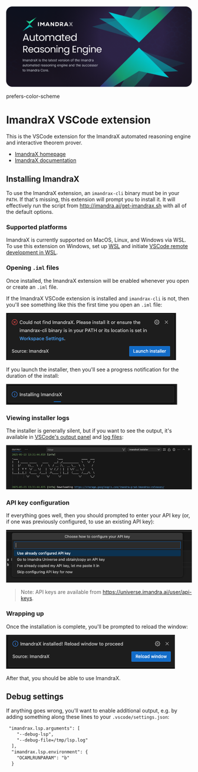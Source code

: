 ![ImandraX](https://raw.githubusercontent.com/imandra-ai/imandrax-api/refs/heads/main/vscode-assets/readme/main.png)

<style>
  @media (prefers-color-scheme: light) {
  .theme-b.adaptive {
    background: #bcd;
    color: #334;
    outline: 50px dotted #000;
  }
  }
  @media (prefers-color-scheme: dark) {
  .theme-b.adaptive {
    background: #bcd;
    color: #334;
    outline: 50px dotted #fff;
  }
}
</style>

<div>prefers-color-scheme</div>

# ImandraX VSCode extension

This is the VSCode extension for the ImandraX automated reasoning engine and interactive theorem prover. 

* [ImandraX homepage](https://www.imandra.ai/core)
* [ImandraX documentation](https://docs.imandra.ai/imandrax/)

## Installing ImandraX

To use the ImandraX extension, an `imandrax-cli` binary must be in your `PATH`. If that's
missing, this extension will prompt you to install it. It will effectively run the script from
http://imandra.ai/get-imandrax.sh with all of the default options.

### Supported platforms

ImandraX is currently supported on MacOS, Linux, and Windows via WSL.
To use this extension on Windows, set up [WSL](https://learn.microsoft.com/en-us/windows/wsl/)
and initiate [VSCode remote development in WSL](https://code.visualstudio.com/docs/remote/wsl-tutorial).

### Opening `.iml` files

Once installed, the ImandraX extension will be enabled whenever you open or create an `.iml` file.

If the ImandraX VSCode extension is installed and `imandrax-cli` is not, then you'll
see something like this the first time you open an `.iml` file:

![Launch installer prompt](https://raw.githubusercontent.com/imandra-ai/imandrax-api/refs/heads/main/vscode-assets/readme/installer-prompt.png)

If you launch the installer, then you'll see a progress notification for the duration of the
install:

![Progress notification](https://raw.githubusercontent.com/imandra-ai/imandrax-api/refs/heads/main/vscode-assets/readme/progress-notification.png)

### Viewing installer logs

The installer is generally silent, but if you want to see the output, it's available
in [VSCode's output panel](https://code.visualstudio.com/api/extension-capabilities/common-capabilities#output-channel) 
and [log files](https://code.visualstudio.com/updates/v1_20#_extension-logging):

![Log view](https://raw.githubusercontent.com/imandra-ai/imandrax-api/refs/heads/main/vscode-assets/readme/log-view.png)

### API key configuration

If everything goes well, then you should prompted to enter your API key
(or, if one was previously configured, to use an existing API key):

![API Key prompt](https://raw.githubusercontent.com/imandra-ai/imandrax-api/refs/heads/main/vscode-assets/readme/api-key-prompt.png)

> Note: API keys are available from https://universe.imandra.ai/user/api-keys.

### Wrapping up

Once the installation is complete, you'll be prompted to reload the window:

![Installation complete](https://raw.githubusercontent.com/imandra-ai/imandrax-api/refs/heads/main/vscode-assets/readme/done.png)

After that, you should be able to use ImandraX.

## Debug settings

If anything goes wrong, you'll want to enable additional output, e.g. by adding
something along these lines to your `.vscode/settings.json`:

```
 "imandrax.lsp.arguments": [
    "--debug-lsp",
    "--debug-file=/tmp/lsp.log"
  ],
  "imandrax.lsp.environment": {
    "OCAMLRUNPARAM": "b"
  }
```
